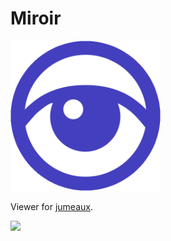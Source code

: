 Miroir
======

<img src="miroir.png" width="240" height="240">

Viewer for [jumeaux](https://github.com/tadashi-aikawa/jumeaux).

![](https://img.shields.io/badge/version-0.23.0-blue.svg)

